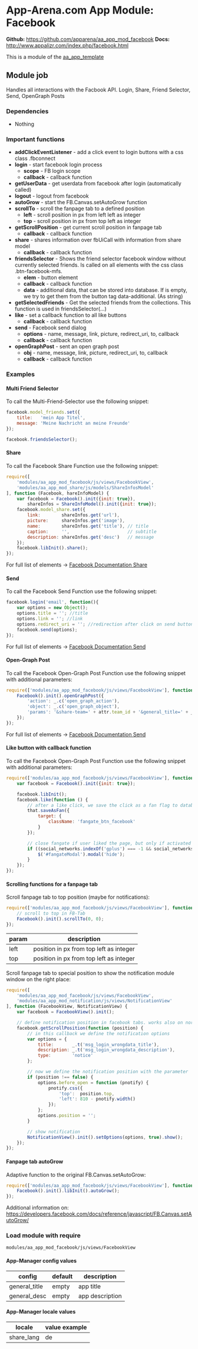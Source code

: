 # App-Arena.com App Module: Facebook
**Github:** https://github.com/apparena/aa_app_mod_facebook
**Docs:** http://www.appalizr.com/index.php/facebook.html

This is a module of the [aa_app_template](https://github.com/apparena/aa_app_template)

## Module job
Handles all interactions with the Facbook API.
Login, Share, Friend Selector, Send, OpenGraph Posts

### Dependencies
* Nothing

### Important functions
* **addClickEventListener** - add a click event to login buttons with a css class .fbconnect
* **login** - start facebook login process
    * **scope** - FB login scope
    * **callback** - callback function
* **getUserData** - get userdata from facebook after login (automatically called)
* **logout** - logout from facebook
* **autoGrow** - start the FB.Canvas.setAutoGrow function
* **scrollTo** - scroll the fanpage tab to a defined position
    * **left** - scroll position in px from left left as integer
    * **top** - scroll position in px from top left as integer
* **getScrollPosition** - get current scroll position in fanpage tab
    * **callback** - callback function
* **share** - shares information over fbUiCall with information from share model
    * **callback** - callback function
* **friendsSelector** - Shows the friend selector facebook window without currently selected friends. Is called on all elements with the css class .btn-facebook-mfs.
    * **elem** - button element
    * **callback** - callback function
    * **data** - additional data, that can be stored into database. If is empty, we try to get them from the button tag data-additional. (As string)
* **getSelectedFriends** - Get the selected friends from the collections. This function is used in friendsSelector(...)
* **like** - set a callback function to all like buttons
    * **callback** - callback function
* **send** - Facebook send dialog
    * **options** - name, message, link, picture, redirect_uri, to, callback
    * **callback** - callback function
* **openGraphPost** - sent an open graph post
    * **obj** - name, message, link, picture, redirect_uri, to, callback
    * **callback** - callback function

### Examples
#### Multi Friend Selector
To call the Multi-Friend-Selector use the following snippet:
```javascript
facebook.model_friends.set({
	title:   'mein App Titel',
	message: 'Meine Nachricht an meine Freunde'
});

facebook.friendsSelector();
```

#### Share
To call the Facebook Share Function use the following snippet:
```javascript
require([
    'modules/aa_app_mod_facebook/js/views/FacebookView',
    'modules/aa_app_mod_share/js/models/ShareInfosModel'
], function (Facebook, hareInfoModel) {
    var facebook = Facebook().init({init: true}),
        shareInfos = ShareInfoModel().init({init: true});
    facebook.model_share.set({
        link:        shareInfos.get('url'),
        picture:     shareInfos.get('image'),
        name:        shareInfos.get('title'), // title
        caption:     '',                      // subtitle
        description: shareInfos.get('desc')   // message
    });
    facebook.libInit().share();
});
```
For full list of elements -> [Facebook Documentation Share](https://developers.facebook.com/docs/reference/dialogs/feed/)

#### Send
To call the Facebook Send Function use the following snippet:
```javascript
facebook.login('email', function(){
    var options = new Object();
    options.title = ''; //title
    options.link = ''; //link
    options.redirect_uri = ''; //redirection after click on send button
    facebook.send(options);
});
```
For full list of elements -> [Facebook Documentation Send](https://developers.facebook.com/docs/reference/dialogs/send/)

#### Open-Graph Post
To call the Facebook Open-Graph Post Function use the following snippet with additional parameters:
```javascript
require(['modules/aa_app_mod_facebook/js/views/FacebookView'], function (Facebook) {
    Facebook().init().openGraphPost({
        'action': _.c('open_graph_action'),
        'object': _.c('open_graph_object'),
        'params': '&share-team=' + attr.team_id + '&general_title=' + _.t('team') + ' ' + attr.name
    });
});
```
For full list of elements -> [Facebook Documentation Send](https://developers.facebook.com/docs/reference/api/post/)


#### Like button with callback function
To call the Facebook Open-Graph Post Function use the following snippet with additional parameters:
```javascript
require(['modules/aa_app_mod_facebook/js/views/FacebookView'], function (Facebook) {
    var facebook = Facebook().init({init: true});

    facebook.libInit();
    facebook.like(function () {
        // after a like click, we save the click as a fan flag to database
        that.saveAsFan({
            target: {
                className: 'fangate_btn_facebook'
            }
        });

        // close fangate if user liked the page, but only if activated or only FB button is shown
        if ((social_networks.indexOf('gplus') === -1 && social_networks.indexOf('twitter') === -1) || _.c('fangate_close_on_like').toString() !== '0') {
            $('#fangateModal').modal('hide');
        }
    });
});
```

#### Scrolling functions for a fanpage tab
Scroll fanpage tab to top position (maybe for notifications):
```javascript
require(['modules/aa_app_mod_facebook/js/views/FacebookView'], function (Facebook) {
    // scroll to top in FB-Tab
    Facebook().init().scrollTo(0, 0);
});
```

| param | description |
|--------|--------|
| left | position in px from top left as integer |
| top | position in px from top left as integer |

Scroll fanpage tab to special position to show the notification module window on the right place:
```javascript
require([
    'modules/aa_app_mod_facebook/js/views/FacebookView',
    'modules/aa_app_mod_notification/js/views/NotificationView'
], function (FacebookView, NotificationView) {
    var facebook = FacebookView().init();

    // define notification position in facebook tabs. works also on normal pages
    facebook.getScrollPosition(function (position) {
        // in this callback we define the notification options
        var options = {
            title:       _.t('msg_login_wrongdata_title'),
            description: _.t('msg_login_wrongdata_description'),
            type:        'notice'
        };

        // now we define the notification position with the parameter
        if (position !== false) {
            options.before_open = function (pnotify) {
                pnotify.css({
                    'top':  position.top,
                    'left': 810 - pnotify.width()
                });
            };
            options.position = '';
        }

        // show notification
        NotificationView().init().setOptions(options, true).show();
    });
});
```

#### Fanpage tab autoGrow
Adaptive function to the original FB.Canvas.setAutoGrow:
```javascript
require(['modules/aa_app_mod_facebook/js/views/FacebookView'], function (Facebook) {
    Facebook().init().libInit().autoGrow();
});
```
Additional information on: https://developers.facebook.com/docs/reference/javascript/FB.Canvas.setAutoGrow/

### Load module with require
```
modules/aa_app_mod_facebook/js/views/FacebookView
```

#### App-Manager config values
| config | default | description |
|--------|--------|--------|
| general_title | empty | app title |
| general_desc | empty | app description |

#### App-Manager locale values
| locale | value example |
|--------|--------|
| share_lang | de |